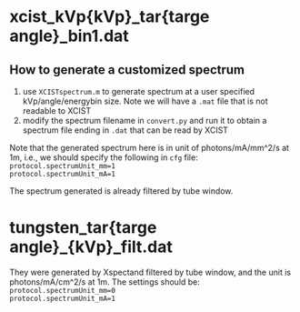# xcist_kVp{kVp}_tar{targe angle}_bin1.dat
## How to generate a customized spectrum
1. use `XCISTspectrum.m` to generate spectrum at a user specified kVp/angle/energybin size. Note we will have a `.mat` file that is not readable to XCIST
2. modify the spectrum filename in `convert.py` and run it to obtain a spectrum file ending in `.dat` that can be read by XCIST

Note that the generated spectrum here is in unit of photons/mA/mm^2/s at 1m, i.e., we should specify the following in `cfg` file:\
`protocol.spectrumUnit_mm=1` \
`protocol.spectrumUnit_mA=1`

The spectrum generated is already filtered by tube window.

# tungsten_tar{targe angle}_{kVp}_filt.dat
They were generated by Xspectand filtered by tube window, and the unit is photons/mA/cm^2/s at 1m.
The settings should be:
`protocol.spectrumUnit_mm=0` \
`protocol.spectrumUnit_mA=1`

